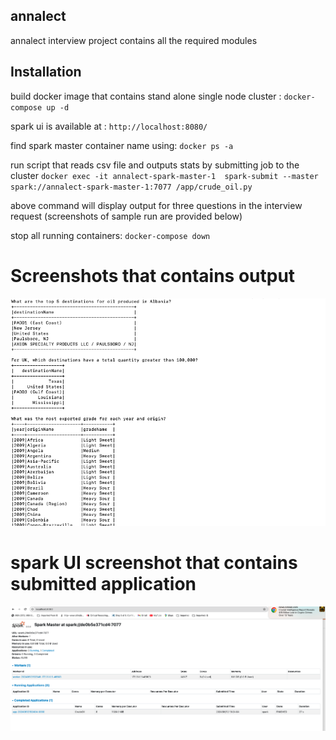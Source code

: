
##  annalect
annalect interview project contains all the required modules 

## Installation

build docker image that contains stand alone single node cluster : `docker-compose up -d`

spark ui is available at : `http://localhost:8080/`

find spark master container name using: `docker ps -a`

run script that reads csv file and outputs stats by submitting job to the cluster
`docker exec -it annalect-spark-master-1  spark-submit --master spark://annalect-spark-master-1:7077 /app/crude_oil.py`

above command will display output for three questions in the interview request
(screenshots of sample run are provided below)

stop all running containers: `docker-compose down`


# Screenshots that contains output

![screenshot](output.png)

# spark UI screenshot that contains submitted application

![screenshot](spark_ui.png)
